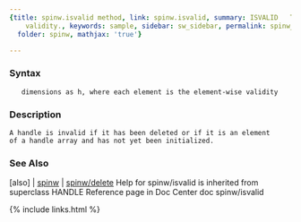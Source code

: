 ```yaml
---
{title: spinw.isvalid method, link: spinw.isvalid, summary: ISVALID   Test handle
    validity., keywords: sample, sidebar: sw_sidebar, permalink: spinw_isvalid.html,
  folder: spinw, mathjax: 'true'}

---
```


### Syntax

`    dimensions as h, where each element is the element-wise validity `

### Description

 
    A handle is invalid if it has been deleted or if it is an element
    of a handle array and has not yet been initialized.
 

### See Also

[also] \| [spinw](spinw.html) \| [spinw/delete](spinw_delete.html)
Help for spinw/isvalid is inherited from superclass HANDLE
    Reference page in Doc Center
       doc spinw/isvalid

{% include links.html %}
